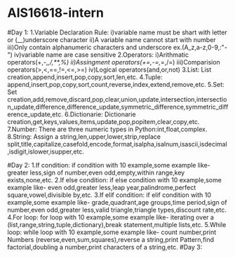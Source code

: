 # AIS16618-intern
#Day 1:
1.Variable Declaration Rule:
i)variable name must be shart with letter or (__)underscore character 
ii)A variable name cannot start with number 
iii)Only contain alphanumeric characters and underscore ex.(A_z,a-z,0-9,:"-") 
iv)variable name are case sensitive
2.Operators: 
i)Arithmatic operators(+,-,*,/,**,%)
ii)Assingment operators(+=,-=,*=,/=)
iii)Comparision operators(>,<,==,!=,<=,>=)
iv)Logical operators(and,or,not)
3.List: List creation,append,insert,pop,copy,sort,len,etc.
4.Tuple: append,insert,pop,copy,sort,count,reverse,index,extend,remove,etc.
5.Set: Set creation,add,remove,discard,pop,clear,union,update,intersection,intersection_update,difference,difference_update,symmetric_difference,symmetric_difference_update,etc.
6.Dictionarie: Dictionarie creation,get,keys,values,items,update,pop,popitem,clear,copy,etc.
7.Number: There are three numeric types in Python:int,float,complex.
8.String: Assign a string,len,upper,lower,strip,replace split,title,capitalize,casefold,encode,format,isalpha,isalnum,isascii,isdecimal,isdigit,islower,isupper,etc.

#Day 2:
1.If condition: if condition with 10 example,some example like-greater less,sign of number,even odd,empty,within range,key exists,none,etc.
2.If else condition: if else condition with 10 example,some example like- even odd,greater less,leap year,palindrome,perfect square,vowel,divisible by,etc.
3.If elif condition: if elif condition with 10 example,some example like- grade,quadrant,age groups,time period,sign of number,even odd,greater less,valid triangle,triangle types,discount rate,etc.
4.For loop: for loop with 10 example,some example like- iterating over a (list,range,string,tuple,dictionary),break statement,multiple lists,etc.
5.While loop: while loop with 10 example,some example like- count number,print Numbers (reverse,even,sum,squares),reverse a string,print Pattern,find factorial,doubling a number,print characters of a string,etc.
#Day 3:
